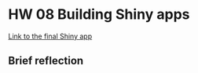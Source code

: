 # HW 08 Building Shiny apps


[Link to the final Shiny app](https://yeonuk.shinyapps.io/hw08/)

## Brief reflection
